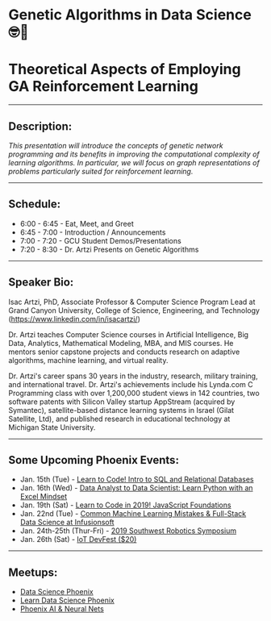 # Genetic Algorithms in Data Science 🤓🔬
# Theoretical Aspects of Employing GA Reinforcement Learning

---

## Description:
_This presentation will introduce the concepts of genetic network programming and its benefits in improving the computational complexity of learning algorithms. In particular, we will focus on graph representations of problems particularly suited for reinforcement learning._

---

## Schedule:
- 6:00 - 6:45 - Eat, Meet, and Greet
- 6:45 - 7:00 - Introduction / Announcements
- 7:00 - 7:20 - GCU Student Demos/Presentations
- 7:20 - 8:30 - Dr. Artzi Presents on Genetic Algorithms

---

## Speaker Bio:
Isac Artzi, PhD, Associate Professor & Computer Science Program Lead at Grand Canyon University, College of Science, Engineering, and Technology (https://www.linkedin.com/in/isacartzi/)

Dr. Artzi teaches Computer Science courses in Artificial Intelligence, Big Data, Analytics, Mathematical Modeling, MBA, and MIS courses. He mentors senior capstone projects and conducts research on adaptive algorithms, machine learning, and virtual reality.

Dr. Artzi's career spans 30 years in the industry, research, military training, and international travel. Dr. Artzi's achievements include his Lynda.com C Programming class with over 1,200,000 student views in 142 countries, two software patents with Silicon Valley startup AppStream (acquired by Symantec), satellite-based distance learning systems in Israel (Gilat Satellite, Ltd), and published research in educational technology at Michigan State University.

---

## Some Upcoming Phoenix Events:
- Jan. 15th (Tue) - [Learn to Code! Intro to SQL and Relational Databases](https://www.eventbrite.com/e/learn-to-code-intro-to-sql-and-relational-databases-tickets-54216286372)
- Jan. 16th (Wed) - [Data Analyst to Data Scientist: Learn Python with an Excel Mindset](https://www.eventbrite.com/e/data-analyst-to-data-scientist-learn-python-with-an-excel-mindset-tickets-54504342957)
- Jan. 19th (Sat) - [Learn to Code in 2019! JavaScript Foundations](https://www.eventbrite.com/e/learn-to-code-in-2019-javascript-foundations-tickets-54285590663)
- Jan. 22nd (Tue) - [Common Machine Learning Mistakes & Full-Stack Data Science at Infusionsoft](https://www.eventbrite.com/e/common-machine-learning-mistakes-full-stack-data-science-at-infusionsoft-tickets-54791999345)
- Jan. 24th-25th (Thur-Fri) - [2019 Southwest Robotics Symposium](https://swrobotics.engineering.asu.edu/)
- Jan. 26th (Sat) - [IoT DevFest ($20)](https://ti.to/iot-devfest/iot-devfest-2019/discount/MEETUPMEETUP)

---

## Meetups:

- [Data Science Phoenix](https://www.meetup.com/Data-Science-Phoenix/)
- [Learn Data Science Phoenix](https://www.meetup.com/ldsphx/)
- [Phoenix AI & Neural Nets](https://www.meetup.com/phoenixnn/)


